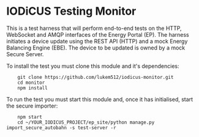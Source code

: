 # IODiCUS Testing Monitor

This is a test harness that will perform end-to-end tests on the HTTP, WebSocket and AMQP interfaces of the Energy Portal (EP). The harness initiates a device update using the REST API (HTTP) and a mock Energy Balancing Engine (EBE). The device to be updated is owned by a mock Secure Server.

To install the test you must clone this module and it's dependencies:

```
    git clone https://github.com/lukem512/iodicus-monitor.git
    cd monitor
    npm install
```

To run the test you must start this module and, once it has initialised, start the secure importer:

```
    npm start
    cd ~/YOUR_IODICUS_PROJECT/ep_site/python manage.py import_secure_autobahn -s test-server -r
```
